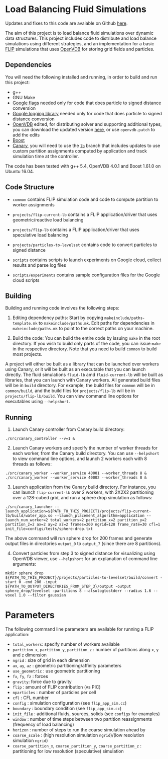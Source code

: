 # Load Balancing Fluid Simulations

Updates and fixes to this code are avaiable on Github [here](https://github.com/schinmayee/fluid-sim-lb).

The aim of this project is to load balance fluid simulations over dynamic data
structures. This project includes code to distribute and load balance
simulations using different strategies, and an implementation for a basic
[FLIP](https://dl.acm.org/citation.cfm?id=1073298) simulations that uses
[OpenVDB](http://www.openvdb.org/) for storing grid fields and particles.


## Dependencies

You will need the following installed and running, in order to build and run
this project:
- g++
- GNU Make
- [Google flags](https://gflags.github.io/gflags/) needed only for code that
  does particle to signed distance conversion
- [Google logging library](https://github.com/google/glog) needed only for code
  that does particle to signed distance conversion
- [OpenVDB](http://www.openvdb.org/) edited, for distributing solver and
   supporting additional types, you can download the updated version
   [here](https://github.com/schinmayee/openvdb), or use `openvdb.patch` to
   add the edits
- [Boost](https://www.boost.org/)
- [Canary](https://github.com/quhang/canary), you will need to use the
  [`lb`](https://github.com/quhang/canary/tree/lb)
  branch that includes updates to use custom partition assignments computed by
  application and track simulation time at the controller.

The code has been tested with g++ 5.4, OpenVDB 4.0.1 and Boost 1.61.0 on
Ubuntu 16.04.


## Code Structure

* `common` contains FLIP simulation code and code to compute partition to
worker assignments

* `projects/flip-current-lb` contains a FLIP application/driver that uses
geometric/reactive load balancing

* `projects/flip-lb` contains a FLIP application/driver that uses
speculative load balancing

* `projects/particles-to-levelset` contains code to convert particles to
signed distance

* `scripts` contains scripts to launch experiments on Google cloud, collect
results and parse log files

* `scripts/experiments` contains sample configuration files for the Google
cloud scripts


## Building

Building and running code involves the following steps:

1. Editing dependency paths:
Start by copying `makeinclude/paths-template.mk` to `makeinclude/paths.mk`.
Edit paths for dependencies in `makeinclude/paths.mk` to point to the correct
paths on your machine.

2. Build the code:
You can build the entire code by issuing `make` in the root directory.
If you wish to build only parts of the code, you can issue `make` in the
respective directory. Note that you need to build `common` to build most
projects.

A project will either be built as a library that can be launched over workers
using Canary, or it will be built as an executable that you can launch directly.
The fluid simulations `fluid-lb` amd `fluid-current-lb` will be built as
libraries, that you can launch with Canary workers.
All generated build files will be in `build` directory. For example, the build
files for `common` will be in `common/build`, and the build files for
`projects/flip-lb` will be in `projects/flip-lb/build`.
You can view command line options for executables using `--helpshort`.


## Running

1. Launch Canary controller from Canary build directory:
```
./src/canary_controller --v=1 &
```

2. Launch Canary workers and specify the number of worker threads for each
worker, from the Canary build directory.
You can use `--helpshort` to view command line options, and launch 2 workers
each with 8 threads as follows:
```
./src/canary_worker --worker_service 40001 --worker_threads 8 &
./src/canary_worker --worker_service 40002 --worker_threads 8 &
```

3. Launch application from the Canary build directory.
For instance, you can launch `flip-current-lb` over 2 workers, with 2X2X2
partitioning over a 128-cubed grid, and run a sphere drop simulation as follows:
```
./src/canary_launcher --launch_application=${PATH_TO_THIS_PROJECT}/projects/flip-current-lb/build/water_app.so --launch_placement_algorithm=application --launch_num_worker=2 total_workers=2 partition_x=2 partition_y=2 partition_z=2 ax=2 ay=2 az=2 frames=200 ngrid=128 frame_rate=30 cfl=1 init_file=configs/tests/sphere-drop.txt
```
The above command will run sphere drop for 200 frames and generate output files
in directories `output_0` to `output_7` (since there are 8 partitions).

4. Convert particles from step 3 to signed distance for visualizing using
OpenVDB viewer, use `--helpshort` for an explanation of command line arguments:
```
mkdir sphere_drop
${PATH_TO_THIS_PROJECT}/projects/particles-to-levelset/build/convert -start 0 -end 200 -input ${PATH_TO_OUTPUT_DIRECTORIES_FROM_STEP_3}/output -output sphere_drop/levelset -partitions 8 --alsologtostderr --radius 1.6 --voxel 1.0 --filter gaussian
```

# Parameters

The following command line parameters are available for running a FLIP application:
* `total_workers`: specify number of workers available
* `partition_x`, `partition_y`, `partition_z` : number of partitions along `x`, `y` and `z` dimension
* `ngrid` : size of grid in each dimension
* `ax`, `ay`, `az` : geometric partitioning/affinity parameters
* `use_geometric` : use geometric partitioning
* `fx`, `fy`, `fz` : forces
* `gravity`: force due to gravity
* `flip` : amount of FLIP contribution (vs PIC)
* `nparticles` : number of particles per cell
* `cfl` : CFL number
* `config` : simulation configuration (see `flip_app_sim.cc`)
* `boundary` : boundary condition (see `flip_app_sim.cc`)
* `init_file` : additional fluids, sources, solids (see `configs` for examples)
* `window` : number of time steps between two partition reassignments (frequency of load balancing)
* `horizon` : number of steps to run the coarse simulation ahead by
* `coarse_scale` : (high resolution simulation `ngrid`)/(low resolution simulation `ngrid`)
* `coarse_partition_x`, `coarse_partition_y`, `coarse_partition_z` : partitioning for low resolution (speculative) simulation
